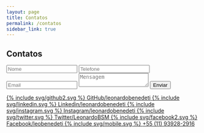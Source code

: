 ```yaml
---
layout: page
title: Contatos
permalink: /contatos
sidebar_link: true
---
```

## Contatos
<div class="customform">
    <form action="https://getsimpleform.com/messages?form_api_token=23968fe0bc3e8c1bf8ead8931ebcc313" method="post">
        <input type='text' name='name' placeholder="Nome" />
        <input type='text' name='phone' placeholder="Telefone" />
        <input type='text' name='email' placeholder="Email" />
        <textarea name="message" placeholder="Mensagem"></textarea>
        <input type='submit' value='Enviar' />
    </form>
</div>
<div class="customform left">
    <a href="http://github.com/leonardobenedeti/" target="_blank" class="socialmedia">
        {% include svg/github2.svg %}
        <span>GitHub/leonardobenedeti</span>
    </a>
    <a href="https://www.linkedin.com/in/leonardobenedeti/" target="_blank" class="socialmedia"> 
        {% include svg/linkedin.svg %}
        <span>Linkedin/leonardobenedeti</span>
    </a>
    <a href="http://instagram.com/leonardobenedeti" target="_blank" class="socialmedia">
        {% include svg/instagram.svg %}
        <span>Instagram/leonardobenedeti</span>
    </a>
    <a href="https://twitter.com/LeonardoBSM" target="_blank" class="socialmedia">
        {% include svg/twitter.svg %}
        <span>Twitter/LeonardoBSM</span>
    </a>
    <a href="https://www.facebook.com/leobenedeti" target="_blank" class="socialmedia">
        {% include svg/facebook2.svg %}
        <span>Facebook/leobenedeti</span>
    </a>
    <a href="tel:+5511939282916" target="_blank" class="socialmedia">
        {% include svg/mobile.svg %}
        <span>+55 (11) 93928-2916</span>
    </a>
    
</div>
